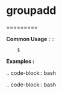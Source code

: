 # groupadd
=========



**Common Usage :**  ::

		$ 
		

**Examples :**

.. code-block:: bash


.. code-block:: bash